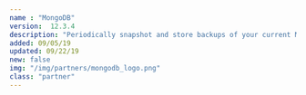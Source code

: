 ```yaml
---
name : "MongoDB"
version:  12.3.4
description: "Periodically snapshot and store backups of your current MongoDB instance"
added: 09/05/19
updated: 09/22/19
new: false
img: "/img/partners/mongodb_logo.png"
class: "partner"
---
```

